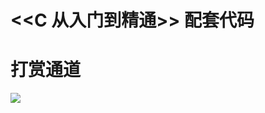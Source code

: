 # <<C 从入门到精通>> 配套代码






打赏通道
=========
![](https://images.cnblogs.com/cnblogs_com/wangshuo1/857745/o_alipay.png)

